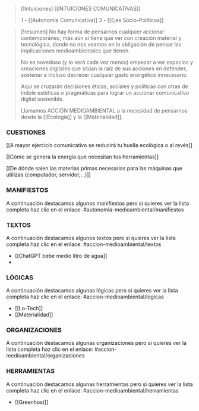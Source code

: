 
> [!Intuiciones]
> [[INTUICIONES COMUNICATIVAS]]
> 
> 1 - [[Autonomía Comunicativa]]
> 3 - [[Ejes Socio-Políticos]]


> [!resumen]
> No hay forma de pensarnos cualquier accionar contemporáneo, más aún si tiene que ver con creación material y tecnológica, donde no nos veamos en la obligación de pensar las implicaciones medioambientales que tienen.
> 
> No es novedoso (y lo será cada vez menos) empezar a ver espacios y creaciones digitales que sitúan la raíz de sus acciones en defender, sostener e incluso decrecer cualquier gasto energético innecesario.
> 
> Aquí se cruzarán decisiones éticas, sociales y políticas con otras de índole estéticas o pragmáticas para lograr un accionar comunicativo digital sostenible.
> 
> Llamamos ACCIÓN MEDIOAMBIENTAL a la necesidad de pensarnos desde la [[Ecología]] y la [[Materialidad]].


### CUESTIONES

[[A mayor ejercicio comunicativo se reducirá tu huella ecológica o al revés]]

[[Cómo se genera la energía que necesitan tus herramientas]]

[[De dónde salen las materias primas necesarias para las máquinas que utilizas (computador, servidor,...)]]

### MANIFIESTOS
A continuación destacamos algunos manifiestos pero si quieres ver la lista completa haz clic en el enlace: #autonomia-medioambiental/manifiestos 


### TEXTOS
A continuación destacamos algunos textos pero si quieres ver la lista completa haz clic en el enlace: #accion-medioambiental/textos 
- [[ChatGPT bebe medio litro de agua]]
- 

### LÓGICAS
A continuación destacamos algunas lógicas pero si quieres ver la lista completa haz clic en el enlace: #accion-medioambiental/logicas
 - [[Lo-Tech]]
 - [[Materialidad]]

### ORGANIZACIONES
A continuación destacamos algunas organizaciones pero si quieres ver la lista completa haz clic en el enlace: #accion-medioambiental/organizaciones

### HERRAMIENTAS
A continuación destacamos algunas herramientas pero si quieres ver la lista completa haz clic en el enlace: #accion-medioambiental/herramientas
- [[Greenhost]]
